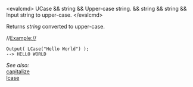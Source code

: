 \<evalcmd\> UCase && string && Upper-case string. && string && string && Input string to upper-case. \</evalcmd\>

Returns *string* converted to upper-case.

//<Example://>

    Output( LCase("Hello World") );
    --> HELLO WORLD

*See also:*  
[capitalize](capitalize.md)  
[lcase](lcase.md)  
